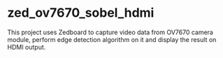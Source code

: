# zed_ov7670_sobel_hdmi
This project uses Zedboard to capture video data from OV7670 camera module, perform edge detection algorithm on it and display the result on HDMI output. 
